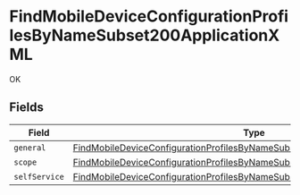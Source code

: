 # FindMobileDeviceConfigurationProfilesByNameSubset200ApplicationXML

OK


## Fields

| Field                                                                                                                                                                                     | Type                                                                                                                                                                                      | Required                                                                                                                                                                                  | Description                                                                                                                                                                               |
| ----------------------------------------------------------------------------------------------------------------------------------------------------------------------------------------- | ----------------------------------------------------------------------------------------------------------------------------------------------------------------------------------------- | ----------------------------------------------------------------------------------------------------------------------------------------------------------------------------------------- | ----------------------------------------------------------------------------------------------------------------------------------------------------------------------------------------- |
| `general`                                                                                                                                                                                 | [FindMobileDeviceConfigurationProfilesByNameSubset200ApplicationXMLGeneral](../../models/operations/findmobiledeviceconfigurationprofilesbynamesubset200applicationxmlgeneral.md)         | :heavy_minus_sign:                                                                                                                                                                        | N/A                                                                                                                                                                                       |
| `scope`                                                                                                                                                                                   | [FindMobileDeviceConfigurationProfilesByNameSubset200ApplicationXMLScope](../../models/operations/findmobiledeviceconfigurationprofilesbynamesubset200applicationxmlscope.md)             | :heavy_minus_sign:                                                                                                                                                                        | N/A                                                                                                                                                                                       |
| `selfService`                                                                                                                                                                             | [FindMobileDeviceConfigurationProfilesByNameSubset200ApplicationXMLSelfService](../../models/operations/findmobiledeviceconfigurationprofilesbynamesubset200applicationxmlselfservice.md) | :heavy_minus_sign:                                                                                                                                                                        | N/A                                                                                                                                                                                       |
